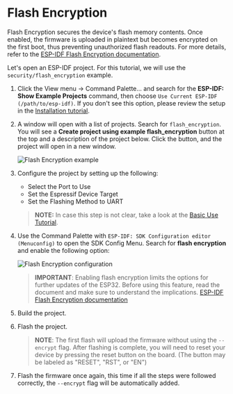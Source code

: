 # Flash Encryption

Flash Encryption secures the device's flash memory contents. Once enabled, the firmware is uploaded in plaintext but becomes encrypted on the first boot, thus preventing unauthorized flash readouts. For more details, refer to the [ESP-IDF Flash Encryption documentation](https://docs.espressif.com/projects/esp-idf/en/latest/esp32/security/flash-encryption.html).

Let's open an ESP-IDF project. For this tutorial, we will use the `security/flash_encryption` example.

1. Click the View menu -> Command Palette... and search for the **ESP-IDF: Show Example Projects** command, then choose `Use Current ESP-IDF (/path/to/esp-idf)`. If you don't see this option, please review the setup in the [Installation tutorial](./install.md).

2. A window will open with a list of projects. Search for `flash_encryption`. You will see a **Create project using example flash_encryption** button at the top and a description of the project below. Click the button, and the project will open in a new window.

   ![Flash Encryption example](../../media/tutorials/flash_encryption/flash-encryption.png "Flash Encryption example")

3. Configure the project by setting up the following:

   - Select the Port to Use
   - Set the Espressif Device Target
   - Set the Flashing Method to UART

   > **NOTE:** In case this step is not clear, take a look at the [Basic Use Tutorial](./basic_use.md).

4. Use the Command Palette with `ESP-IDF: SDK Configuration editor (Menuconfig)` to open the SDK Config Menu. Search for **flash encryption** and enable the following option:

   ![Flash Encryption configuration](../../media/tutorials/flash_encryption/flash-encryption2.png "Flash Encryption configuration")

   > **IMPORTANT**: Enabling flash encryption limits the options for further updates of the ESP32. Before using this feature, read the document and make sure to understand the implications. [ESP-IDF Flash Encryption documentation](https://docs.espressif.com/projects/esp-idf/en/latest/esp32/security/flash-encryption.html)

5. Build the project.

6. Flash the project.

   > **NOTE**: The first flash will upload the firmware without using the `--encrypt` flag. After flashing is complete, you will need to reset your device by pressing the reset button on the board. (The button may be labeled as "RESET", "RST", or "EN")

7. Flash the firmware once again, this time if all the steps were followed correctly, the `--encrypt` flag will be automatically added.
